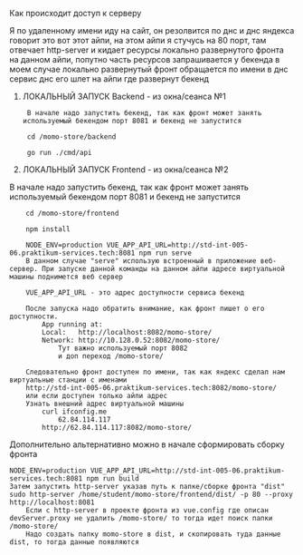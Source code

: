 Как происходит доступ к серверу

Я по удаленному имени иду на сайт, он резолвится по днс и днс яндекса говорит это вот этот айпи, на этом айпи я стучусь на 80 порт, там отвечает http-server и кидает ресурсы локально развернутого фронта на данном айпи, попутно часть ресурсов запрашивается у бекенда в моем случае локально развернутый фронт обращается по имени в днс сервис днс его шлет на айпи где развернут бекенд

1. ЛОКАЛЬНЫЙ ЗАПУСК Backend - из окна/сеанса №1

		В начале надо запустить бекенд, так как фронт может занять используемый бекендом порт 8081 и бекенд не запустится
	
		cd /momo-store/backend
	
		go run ./cmd/api

3. ЛОКАЛЬНЫЙ ЗАПУСК Frontend - из окна/сеанса №2
	
 В начале надо запустить бекенд, так как фронт может занять используемый бекендом порт 8081 и бекенд не запустится
	
		cd /momo-store/frontend
	
		npm install
	
		NODE_ENV=production VUE_APP_API_URL=http://std-int-005-06.praktikum-services.tech:8081 npm run serve
		В данном случае "serve" использую встроенный в приложение веб-сервер. При запуске данной команды на данном айпи адресе виртуальной машины поднимется веб сервер
		
		VUE_APP_API_URL - это адрес доступности сервиса бекенд
		
		После запуска надо обратить внимание, как фронт пишет о его доступности.
			App running at:
			Local:   http://localhost:8082/momo-store/
			Network: http://10.128.0.52:8082/momo-store/
				Тут важно используемый порт 8082
				и доп переход /momo-store/

		Следовательно фронт доступен по имени, так как яндекс сделал нам виртуальные станции с именами
		http://std-int-005-06.praktikum-services.tech:8082/momo-store/
		или если доступен только айпи адрес
		Узнать внешний адрес виртуальной машины
			curl ifconfig.me
				62.84.114.117
			http://62.84.114.117:8082/momo-store/

Дополнительно альтернативно можно в начале сформировать сборку фронта
	
 	NODE_ENV=production VUE_APP_API_URL=http://std-int-005-06.praktikum-services.tech:8081 npm run build
	Затем запустить http-server указав путь к папке/сборке фронта "dist"
	sudo http-server /home/student/momo-store/frontend/dist/ -p 80 --proxy http://localhost:8081
		Если с http-server в проекте фронта из vue.config где описан devServer.proxy не удалить /momo-store/ то тогда идет поиск папки /momo-store/
		Надо создать папку momo-store в dist, и скопировать туда данные dist, то тогда данные появляются


 
